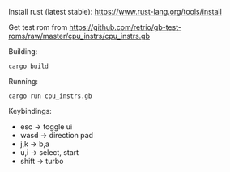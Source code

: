 Install rust (latest stable): https://www.rust-lang.org/tools/install  

Get test rom from https://github.com/retrio/gb-test-roms/raw/master/cpu_instrs/cpu_instrs.gb

Building:

```shell
cargo build
```

Running:  
```shell
cargo run cpu_instrs.gb
```

Keybindings:
- esc -> toggle ui
- wasd -> direction pad
- j,k -> b,a
- u,i -> select, start
- shift -> turbo
